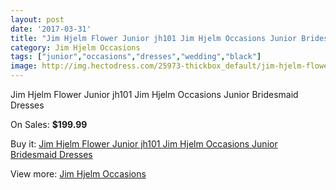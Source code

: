 ```yaml
---
layout: post
date: '2017-03-31'
title: "Jim Hjelm Flower Junior jh101 Jim Hjelm Occasions Junior Bridesmaid Dresses"
category: Jim Hjelm Occasions
tags: ["junior","occasions","dresses","wedding","black"]
image: http://img.hectodress.com/25973-thickbox_default/jim-hjelm-flower-junior-jh101-jim-hjelm-occasions-junior-bridesmaid-dresses.jpg
---
```

Jim Hjelm Flower Junior jh101 Jim Hjelm Occasions Junior Bridesmaid Dresses

On Sales: **$199.99**
<a href="https://www.hectodress.com/jim-hjelm-occasions/12123-jim-hjelm-flower-junior-jh101-jim-hjelm-occasions-junior-bridesmaid-dresses.html"><amp-img layout="responsive" width="600" height="600" src="//img.hectodress.com/25973-thickbox_default/jim-hjelm-flower-junior-jh101-jim-hjelm-occasions-junior-bridesmaid-dresses.jpg" alt="Jim Hjelm Flower Junior jh101 Jim Hjelm Occasions Junior Bridesmaid Dresses 0" /></a>
<a href="https://www.hectodress.com/jim-hjelm-occasions/12123-jim-hjelm-flower-junior-jh101-jim-hjelm-occasions-junior-bridesmaid-dresses.html"><amp-img layout="responsive" width="600" height="600" src="//img.hectodress.com/25974-thickbox_default/jim-hjelm-flower-junior-jh101-jim-hjelm-occasions-junior-bridesmaid-dresses.jpg" alt="Jim Hjelm Flower Junior jh101 Jim Hjelm Occasions Junior Bridesmaid Dresses 1" /></a>

Buy it: [Jim Hjelm Flower Junior jh101 Jim Hjelm Occasions Junior Bridesmaid Dresses](https://www.hectodress.com/jim-hjelm-occasions/12123-jim-hjelm-flower-junior-jh101-jim-hjelm-occasions-junior-bridesmaid-dresses.html "Jim Hjelm Flower Junior jh101 Jim Hjelm Occasions Junior Bridesmaid Dresses")

View more: [Jim Hjelm Occasions](https://www.hectodress.com/190-jim-hjelm-occasions "Jim Hjelm Occasions")